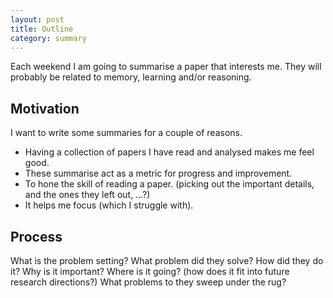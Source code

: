 ```yaml
---
layout: post
title: Outline
category: summary
---
```


Each weekend I am going to summarise a paper that interests me. They will probably be related to memory, learning and/or reasoning.

## Motivation 

I want to write some summaries for a couple of reasons.

* Having a collection of papers I have read and analysed makes me feel good.
* These summarise act as a metric for progress and improvement. 
* To hone the skill of reading a paper. (picking out the important details, and the ones they left out, …?)
* It helps me focus (which I struggle with).


## Process

What is the problem setting?
What problem did they solve?
How did they do it?
Why is it important?
Where is it going? (how does it fit into future research directions?)
What problems to they sweep under the rug?